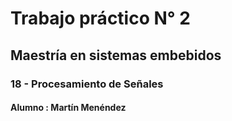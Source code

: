 # Trabajo práctico N° 2

## Maestría en sistemas embebidos

### 18 - Procesamiento de Señales

#### Alumno : Martín Menéndez
